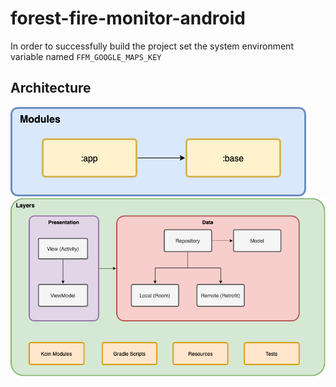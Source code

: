 # forest-fire-monitor-android


In order to successfully build the project set the system environment variable named `FFM_GOOGLE_MAPS_KEY`

## Architecture

![architecture_modules.jpg](image/architecture_modules.png)
![architecture_layers.jpg](image/architecture_layers.png)